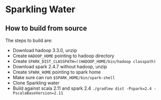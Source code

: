 # Sparkling Water

## How to build from source
The steps to build are:

* Download hadoop 3.3.0, unzip
* Create `HADOOP_HOME` pointing to hadoop directory
* Create `SPARK_DIST_CLASSPATH=((HADOOP_HOME/bin/hadoop classpath)`
* Download spark 2.4.7 without hadoop, unzip
* Create `SPARK_HOME` pointing to spark home
* Make sure can run `$SPARK_HOME/bin/spark-shell`
* Clone Sparkling water
* Build against scala 2.11 and spark 2.4 `./gradlew dist -Pspark=2.4 -PscalaBaseVersion=2.11`
